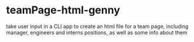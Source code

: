 # teamPage-html-genny
take user input in a CLI app to create an html file for a team page, including manager, engineers and interns positions, as well as some info about them

